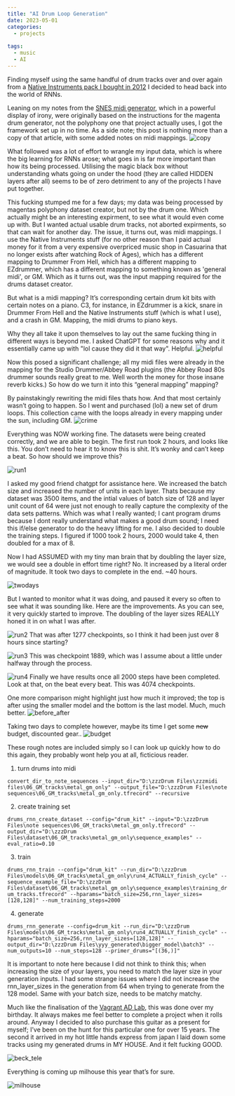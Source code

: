 ```yaml
---
title: "AI Drum Loop Generation"
date: 2023-05-01
categories:
  - projects
  
tags:
  - music
  - AI
---
```



Finding myself using the same handful of drum tracks over and over again from a [Native Instruments pack I bought in 2012](https://www.native-instruments.com/en/products/komplete/drums/abbey-road-80s-drummer/) I decided to head back into the world of RNNs.
 
Leaning on my notes from the [SNES midi generator](https://onecloudemoji.github.io/projects/midi-nn/), which in a powerful display of irony, were originally based on the instructions for the magenta drum generator, not the polyphony one that project actually uses, I got the framework set up in no time. As a side note; this post is nothing more than a copy of that article, with some added notes on midi mappings.
![copy](/assets/images/drums/copy.png)
 
What followed was a lot of effort to wrangle my input data, which is where the big learning for RNNs arose; what goes in is far more important than how its being processed. Utilising the magic black box without understanding whats going on under the hood (they are called HIDDEN layers after all) seems to be of zero detriment to any of the projects I have put together.
 
This fucking stumped me for a few days; my data was being processed by magentas polyphony dataset creator, but not by the drum one. Which actually might be an interesting expirment, to see what it would even come up with. But I wanted actual usable drum tracks, not aborted expirments, so that can wait for another day. The issue, it turns out, was midi mappings. I use the Native Instruments stuff (for no other reason than I paid actual money for it from a very expensive overpriced music shop in Casuarina that no longer exists after watching Rock of Ages), which has a different mapping to Drummer From Hell, which has a different mapping to EZdrummer, which has a different mapping to something known as 'general midi', or GM. Which as it turns out, was the input mapping required for the drums dataset creator.

But what is a midi mapping? It’s corresponding certain drum kit bits with certain notes on a piano. C3, for instance, in EZdrummer is a kick, snare in Drummer From Hell and the Native Instruments stuff (which is what I use), and a crash in GM. Mapping, the midi drums to piano keys.

Why they all take it upon themselves to lay out the same fucking thing in different ways is beyond me. I asked ChatGPT for some reasons why and it essentially came up with "lol cause they did it that way". Helpful.
![helpful](/assets/images/drums/helpful.png)
 
Now this posed a significant challenge; all my midi files were already in the mapping for the Studio Drummer/Abbey Road plugins (the Abbey Road 80s drummer sounds really great to me. Well worth the money for those insane reverb kicks.) So how do we turn it into this “general mapping” mapping?

By painstakingly rewriting the midi files thats how. And that most certainly wasn’t going to happen. So I went and purchased (lol) a new set of drum loops. This collection came with the loops already in every mapping under the sun, including GM. 
![crime](/assets/images/drums/crime.png)

Everything was NOW working fine. The datasets were being created correctly, and we are able to begin. The first run took 2 hours, and looks like this. You don’t need to hear it to know this is shit. It’s wonky and can’t keep a beat. So how should we improve this?

![run1](/assets/images/drums/run1.png)

I asked my good friend chatgpt for assistance here. We increased the batch size and increased the number of units in each layer. Thats because my dataset was 3500 items, and the intial values of batch size of 128 and layer unit count of 64 were just not enough to really capture the complexity of the data sets patterns. Which was what I really wanted; I cant program drums because I dont really understand what makes a good drum sound; I need this if/else generator to do the heavy lifting for me. I also decided to double the training steps. I figured if 1000 took 2 hours, 2000 would take 4, then doubled for a max of 8. 

Now I had ASSUMED with my tiny man brain that by doubling the layer size, we would see a double in effort time right? No. It increased by a literal order of magnitude. It took two days to complete in the end. ~40 hours.

![twodays](/assets/images/drums/twodays.png)

But I wanted to monitor what it was doing, and paused it every so often to see what it was sounding like. Here are the improvements. As you can see, it very quickly started to improve. The doubling of the layer sizes REALLY honed it in on what I was after.

![run2](/assets/images/drums/run2.png)
That was after 1277 checkpoints, so I think it had been just over 8 hours since starting?

![run3](/assets/images/drums/run3.png)
This was checkpoint 1889, which was I assume about a little under halfway through the process.

![run4](/assets/images/drums/run4.png)
Finally we have results once all 2000 steps have been completed. Look at that, on the beat every beat. This was 4074 checkpoints.

One more comparison might highlight just how much it improved; the top is after using the smaller model and the bottom is the last model. Much, much better.
![before_after](/assets/images/drums/first_last.png)

Taking two days to complete however, maybe its time I get some ~~new~~ budget, discounted gear..
![budget](/assets/images/drums/budget.png)

These rough notes are included simply so I can look up quickly how to do this again, they probably wont help you at all, ficticious reader.

1) turn drums into midi

````convert_dir_to_note_sequences --input_dir="D:\zzzDrum Files\zzzmidi files\06_GM_tracks\metal_gm_only" --output_file="D:\zzzDrum Files\note sequences\06_GM_tracks\metal_gm_only.tfrecord" --recursive````

2) create training set

````drums_rnn_create_dataset --config="drum_kit" --input="D:\zzzDrum Files\note sequences\06_GM_tracks\metal_gm_only.tfrecord" --output_dir="D:\zzzDrum Files\dataset\06_GM_tracks\metal_gm_only\sequence_examples" --eval_ratio=0.10````

3) train

````drums_rnn_train --config="drum_kit" --run_dir="D:\zzzDrum Files\models\06_GM_tracks\metal_gm_only\run4_ACTUALLY_finish_cycle" --sequence_example_file="D:\zzzDrum Files\dataset\06_GM_tracks\metal_gm_only\sequence_examples\training_drum_tracks.tfrecord" --hparams="batch_size=256,rnn_layer_sizes=[128,128]" --num_training_steps=2000````

4) generate

````drums_rnn_generate --config=drum_kit --run_dir="D:\zzzDrum Files\models\06_GM_tracks\metal_gm_only\run4_ACTUALLY_finish_cycle" --hparams="batch_size=256,rnn_layer_sizes=[128,128]" --output_dir="D:\zzzDrum Files\yyy_generated\bigger_model\batch3" --num_outputs=10 --num_steps=128 --primer_drums="[(36,)]"````

It is important to note here because I did not think to think this; when increasing the size of your layers, you need to match the layer size in your generation inputs. I had some strange issues where I did not increase the rnn_layer_sizes in the generation from 64 when trying to generate from the 128 model. Same with your batch size, needs to be matchy matchy.

Much like the finalisation of the [Vagrant AD Lab](https://onecloudemoji.github.io/labbing/vagrant-ad-lab/), this was done over my birthday. It always makes me feel better to complete a project when it rolls around. Anyway I decided to also purchase this guitar as a present for myself; I’ve been on the hunt for this particular one for over 15 years. The second it arrived in my hot little hands express from japan I laid down some tracks using my generated drums in MY HOUSE. And it felt fucking GOOD.

 ![beck_tele](/assets/images/drums/beck.jpeg)

Everything is coming up milhouse this year that’s for sure. 

![milhouse](/assets/images/drums/milhouse.jpg)
